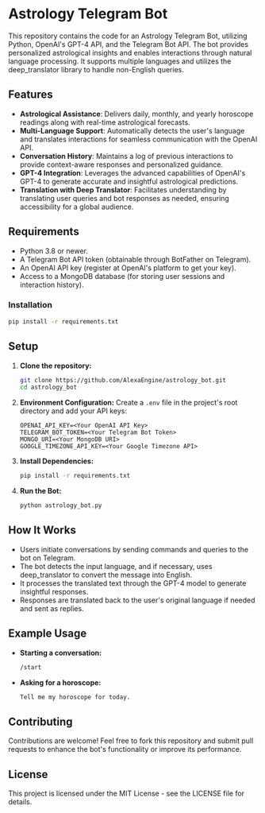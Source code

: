 # Astrology Telegram Bot

This repository contains the code for an Astrology Telegram Bot, utilizing Python, OpenAI's GPT-4 API, and the Telegram Bot API. The bot provides personalized astrological insights and enables interactions through natural language processing. It supports multiple languages and utilizes the deep_translator library to handle non-English queries.

## Features
- **Astrological Assistance**: Delivers daily, monthly, and yearly horoscope readings along with real-time astrological forecasts.
- **Multi-Language Support**: Automatically detects the user's language and translates interactions for seamless communication with the OpenAI API.
- **Conversation History**: Maintains a log of previous interactions to provide context-aware responses and personalized guidance.
- **GPT-4 Integration**: Leverages the advanced capabilities of OpenAI's GPT-4 to generate accurate and insightful astrological predictions.
- **Translation with Deep Translator**: Facilitates understanding by translating user queries and bot responses as needed, ensuring accessibility for a global audience.

## Requirements
- Python 3.8 or newer.
- A Telegram Bot API token (obtainable through BotFather on Telegram).
- An OpenAI API key (register at OpenAI's platform to get your key).
- Access to a MongoDB database (for storing user sessions and interaction history).

### Installation
```bash
pip install -r requirements.txt
```

## Setup
1. **Clone the repository:**
   ```bash
   git clone https://github.com/AlexaEngine/astrology_bot.git
   cd astrology_bot
   ```

2. **Environment Configuration:**
   Create a `.env` file in the project's root directory and add your API keys:
   ```plaintext
   OPENAI_API_KEY=<Your OpenAI API Key>
   TELEGRAM_BOT_TOKEN=<Your Telegram Bot Token>
   MONGO_URI=<Your MongoDB URI>
   GOOGLE_TIMEZONE_API_KEY=<Your Google Timezone API>
   ```

3. **Install Dependencies:**
   ```bash
   pip install -r requirements.txt
   ```

4. **Run the Bot:**
   ```bash
   python astrology_bot.py
   ```

## How It Works
- Users initiate conversations by sending commands and queries to the bot on Telegram.
- The bot detects the input language, and if necessary, uses deep_translator to convert the message into English.
- It processes the translated text through the GPT-4 model to generate insightful responses.
- Responses are translated back to the user's original language if needed and sent as replies.

## Example Usage
- **Starting a conversation:**
  ```bash
  /start
  ```

- **Asking for a horoscope:**
  ```bash
  Tell me my horoscope for today.
  ```

## Contributing
Contributions are welcome! Feel free to fork this repository and submit pull requests to enhance the bot's functionality or improve its performance.

## License
This project is licensed under the MIT License - see the LICENSE file for details.